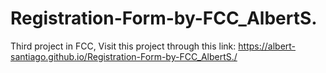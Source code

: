 # Registration-Form-by-FCC_AlbertS.
Third project in FCC, Visit this project through this link:  https://albert-santiago.github.io/Registration-Form-by-FCC_AlbertS./

